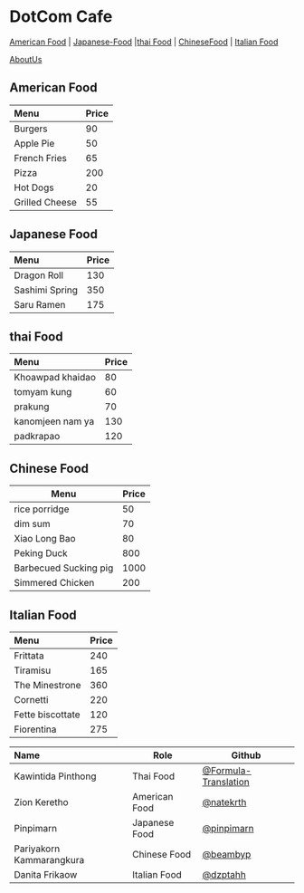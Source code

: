 # DotCom Cafe

[American Food](#American-Food) | [Japanese-Food](#Japanese-Food) |[thai Food](#thai-Food) |  [ChineseFood](#Chinese-Food) | [Italian Food](#Italian-Food)

[AboutUs](#About-us)

## American Food

| Menu                     | Price    |
|:-------------------------|----------|
| Burgers                  | 90       |
| Apple Pie                | 50       |
| French Fries             | 65       |
| Pizza                    | 200      |
| Hot Dogs                 | 20       |
| Grilled Cheese           | 55       |

## Japanese Food

| Menu           | Price |
|:----------------|-------|
| Dragon Roll    | 130   |
| Sashimi Spring | 350   |
| Saru Ramen     | 175   |

## thai Food

| Menu                     | Price    |
|:-------------------------|----------|
| Khoawpad khaidao         | 80       |
| tomyam kung              | 60       |
| prakung                  | 70       |
| kanomjeen nam ya         | 130      |
| padkrapao                | 120      |

## Chinese Food

| Menu | Price |
|------|-------|
| rice porridge | 50 |
| dim sum | 70 |
| Xiao Long Bao | 80 |
| Peking Duck | 800 |
| Barbecued Sucking pig | 1000 |
| Simmered Chicken | 200 |

## Italian Food

| Menu             | Price |
|:-----------------|-------|
| Frittata         | 240   |
| Tiramisu         | 165   |
| The Minestrone   | 360   |
| Cornetti         | 220   |
| Fette biscottate | 120   |
| Fiorentina       | 275   |


| Name      | Role      | Github          |
|:----------|-----------|-----------------|
| Kawintida Pinthong | Thai Food | [@Formula-Translation](https://github.com/Formula-Translation) |
| Zion Keretho | American Food | [@natekrth](https://github.com/natekrth) |
| Pinpimarn | Japanese Food | [@pinpimarn](https://github.com/pinpimarn) |
| Pariyakorn Kammarangkura|Chinese Food | [@beambyp](https://github.com/beambyp)|
| Danita Frikaow | Italian Food | [@dzptahh](https://github.com/dzptahh) |
